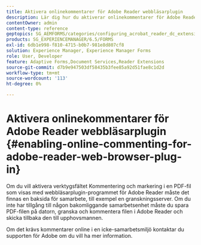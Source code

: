 ```yaml
---
title: Aktivera onlinekommentarer för Adobe Reader webbläsarplugin
description: Lär dig hur du aktiverar onlinekommentarer för Adobe Reader webbläsarplugin.
contentOwner: admin
content-type: reference
geptopics: SG_AEMFORMS/categories/configuring_acrobat_reader_dc_extensions
products: SG_EXPERIENCEMANAGER/6.5/FORMS
exl-id: 6db1e998-f810-4715-b0b7-981e8d807cf8
solution: Experience Manager, Experience Manager Forms
role: User, Developer
feature: Adaptive Forms,Document Services,Reader Extensions
source-git-commit: d7b9e947503df58435b3fee85a92d51fae8c1d2d
workflow-type: tm+mt
source-wordcount: '113'
ht-degree: 0%

---
```


# Aktivera onlinekommentarer för Adobe Reader webbläsarplugin {#enabling-online-commenting-for-adobe-reader-web-browser-plug-in}

Om du vill aktivera verktygsfältet Kommentering och markering i en PDF-fil som visas med webbläsarplugin-programmet för Adobe Reader måste det finnas en baksida för samarbete, till exempel en granskningsserver. Om du inte har tillgång till någon bakomliggande samarbetsenhet måste du spara PDF-filen på datorn, granska och kommentera filen i Adobe Reader och skicka tillbaka den till upphovsmannen.

Om det krävs kommentarer online i en icke-samarbetsmiljö kontaktar du supporten för Adobe om du vill ha mer information.
